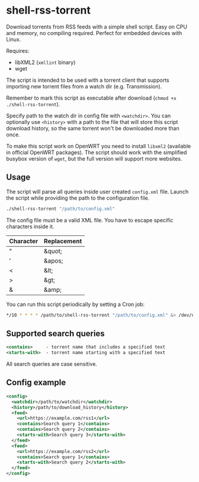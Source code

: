 # shell-rss-torrent
Download torrents from RSS feeds with a simple shell script. Easy on CPU and memory, no compiling required. Perfect for embedded devices with Linux.

Requires:
* libXML2 (`xmllint` binary)
* wget

The script is intended to be used with a torrent client that supports importing new torrent files from a watch dir (e.g. Transmission).

Remember to mark this script as executable after download (`chmod +x ./shell-rss-torrent`).

Specify path to the watch dir in config file with `<watchdir>`. You can optionally use `<history>` with a path to the file that will store this script download history, so the same torrent won't be downloaded more than once.

To make this script work on OpenWRT you need to install `libxml2` (available in official OpenWRT packages). The script should work with the simplified busybox version of `wget`, but the full version will support more websites.

## Usage
The script will parse all queries inside user created `config.xml` file. Launch the script while providing the path to the configuration file.

```sh
./shell-rss-torrent "/path/to/config.xml"
```

The config file must be a valid XML file. You have to escape specific characters inside it.

|Character|Replacement|
|---------|-----------|
|"        |\&quot;    |
|'        |\&apos;    |
|<        |\&lt;      |
|>        |\&gt;      |
|&        |\&amp;     |

You can run this script periodically by setting a Cron job:
```sh
*/10 * * * * /path/to/shell-rss-torrent "/path/to/config.xml" &> /dev/null
```

## Supported search queries
```xml
<contains>     - torrent name that includes a specified text
<starts-with>  - torrent name starting with a specified text
```

All search queries are case sensitive.

## Config example
```xml
<config>
  <watchdir>/path/to/watchdir</watchdir>
  <history>/path/to/download_history</history>
  <feed>
    <url>https://example.com/rss1</url>
    <contains>Search query 1</contains>
    <contains>Search query 2</contains>
    <starts-with>Search query 3</starts-with>
  </feed>
  <feed>
    <url>https://example.com/rss2</url>
    <contains>Search query 1</contains>
    <starts-with>Search query 2</starts-with>
  </feed>
</config>
```
